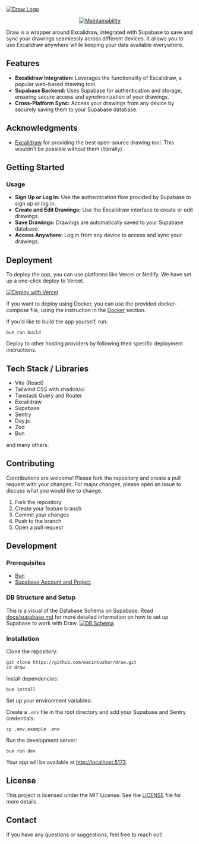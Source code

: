 [![Draw Logo](https://raw.githubusercontent.com/macintushar/draw/main/public/draw-logo.png)]()

<div style="display: flex; justify-content: center; align-items: center; gap: 10px;">
  <a href="https://codeclimate.com/github/macintushar/draw/maintainability">
    <img src="https://api.codeclimate.com/v1/badges/01b60d9dbd7f8af2d25f/maintainability" alt="Maintainability" />
  </a>
</div>

Draw is a wrapper around Excalidraw, integrated with Supabase to save and sync your drawings seamlessly across different devices. It allows you to use Excalidraw anywhere while keeping your data available everywhere.

## Features

- **Excalidraw Integration:** Leverages the functionality of Excalidraw, a popular web-based drawing tool.
- **Supabase Backend:** Uses Supabase for authentication and storage, ensuring secure access and synchronization of your drawings.
- **Cross-Platform Sync:** Access your drawings from any device by securely saving them to your Supabase database.

## Acknowledgments

- [Excalidraw](https://excalidraw.com/) for providing the best open-source drawing tool. This wouldn't be possible without them (literally).

## Getting Started

### Usage

- **Sign Up or Log In:** Use the authentication flow provided by Supabase to sign up or log in.
- **Create and Edit Drawings:** Use the Excalidraw interface to create or edit drawings.
- **Save Drawings:** Drawings are automatically saved to your Supabase database.
- **Access Anywhere:** Log in from any device to access and sync your drawings.

## Deployment

To deploy the app, you can use platforms like Vercel or Netlify.
We have set up a one-click deploy to Vercel.

[![Deploy with Vercel](https://vercel.com/button)](https://vercel.com/new/clone?repository-url=https://github.com/macintushar/draw)

If you want to deploy using Docker, you can use the provided docker-compose file, using the instruction in the [Docker](https://github.com/macintushar/draw/blob/main/docs/docker.md) section.

If you'd like to build the app yourself, run:

    bun run build

Deploy to other hosting providers by following their specific deployment instructions.

## Tech Stack / Libraries

- Vite (React)
- Tailwind CSS with shadcn/ui
- Tanstack Query and Router
- Excalidraw
- Supabase
- Sentry
- Day.js
- Zod
- Bun

and many others.

## Contributing

Contributions are welcome! Please fork the repository and create a pull request with your changes. For major changes, please open an issue to discuss what you would like to change.

1.  Fork the repository
2.  Create your feature branch
3.  Commit your changes
4.  Push to the branch
5.  Open a pull request

## Development

### Prerequisites

- [Bun](https://bun.sh)
- [Supabase Account and Project](https://supabase.com/)

### DB Structure and Setup

This is a visual of the Database Schema on Supabase. Read [docs/supabase.md](https://github.com/macintushar/draw/blob/main/docs/supabase.md) for more detailed information on how to set up Supabase to work with Draw.
[![DB Schema](https://bzortqhjphsocjbvbxdq.supabase.co/storage/v1/object/public/public-assets/draw/Draw-Readme-DB-Schema.png)]()

### Installation

Clone the repository:

    git clone https://github.com/macintushar/draw.git
    cd draw

Install dependencies:

    bun install

Set up your environment variables:

Create a `.env` file in the root directory and add your Supabase and Sentry credentials:

    cp .env.example .env

Run the development server:

    bun run dev

Your app will be available at <http://localhost:5173>.

## License

This project is licensed under the MIT License. See the [LICENSE](https://github.com/macintushar/draw/blob/main/LICENCE) file for more details.

## Contact

If you have any questions or suggestions, feel free to reach out!
